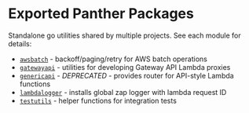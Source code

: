 # Exported Panther Packages
Standalone go utilities shared by multiple projects. See each module for details:

* [`awsbatch`](awsbatch) - backoff/paging/retry for AWS batch operations
* [`gatewayapi`](gatewayapi) - utilities for developing Gateway API Lambda proxies
* [`genericapi`](genericapi) - *DEPRECATED* - provides router for API-style Lambda functions
* [`lambdalogger`](lambdalogger) - installs global zap logger with lambda request ID
* [`testutils`](testutils) - helper functions for integration tests
